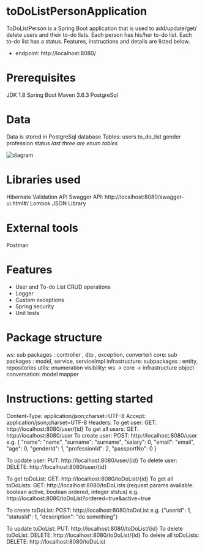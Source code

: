 # toDoListPersonApplication

ToDoListPerson is a Spring Boot application that is used to add/update/get/ delete users and their to-do lists.
Each person has his/her to-do list. Each to-do list has a status.
Features, instructions and details are listed below.

- endpoint: http://localhost:8080/

# Prerequisites
JDK 1.8
Spring Boot
Maven 3.6.3
PostgreSql

# Data
Data is stored in PostgreSql database
Tables:
    users
    to_do_list
    gender
    profession
    status
*last three are enum tables*

![diagram](https://user-images.githubusercontent.com/67556986/99569478-1d901500-29ea-11eb-98fc-cbc6adf0dff1.png)


# Libraries used
Hibernate Validation API
Swagger API: http://localhost:8080/swagger-ui.html#/
Lombok
JSON Library


# External tools
Postman

# Features
- User and To-do List CRUD operations
- Logger
- Custom exceptions
- Spring security
- Unit tests

# Package structure

ws: sub packages : controller , dto , exception, converter) 
core: sub packages : model, service, serviceImpl
infrastructure: subpackages : entity, repositories
utils: enumeration
visibility:
ws -> core -> infrastructure
object  conversation: model mapper


# Instructions: getting started
Content-Type: application/json;charset=UTF-8 Accept: application/json;charset=UTF-8
Headers:
To get user: GET: http://localhost:8080/user/{id}
To get all users: GET: http://localhost:8080/user
To create user: POST: http://localhost:8080/user
e.g. {
         "name": "name",
         "surname": "surname",
         "salary": 0,
         "email": "email",
         "age": 0,
         "genderId": 1,
         "professionId": 2,
         "passportNo": 0
     }
     
To update user: PUT: http://localhost:8080/user/{id}
To delete user: DELETE: http://localhost:8080/user/{id}


To get toDoList: GET: http://localhost:8080/toDoList/{id}
To get all toDoLists: GET: http://localhost:8080/toDoLists (request params available: boolean active, boolean ordered, integer ststus)
e.g. http://localhost:8080/toDoList?ordered=true&active=true

To create toDoList: POST: http://localhost:8080/toDoList
e.g.  {"userId": 1,
         "statusId": 1,
         "description": "do something"}
         
To update toDoList: PUT: http://localhost:8080/toDoList/{id}
To delete toDoList: DELETE: http://localhost:8080/toDoList/{id}
To delete all toDoLists: DELETE: http://localhost:8080/toDoList
